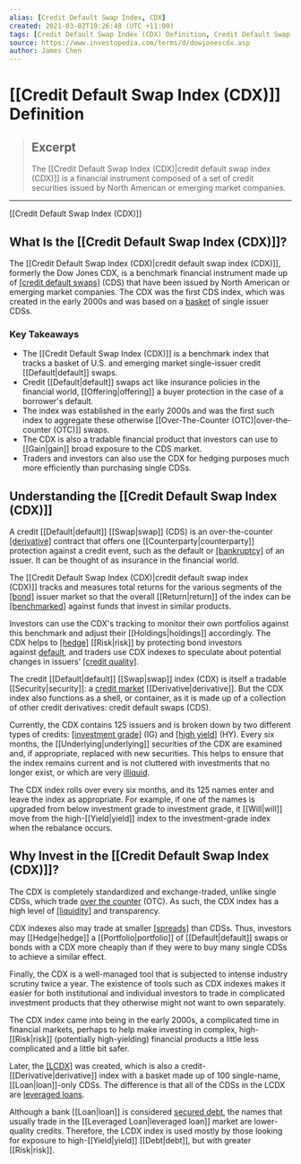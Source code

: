 ```yaml
---
alias: [Credit Default Swap Index, CDX]
created: 2021-03-02T19:26:48 (UTC +11:00)
tags: [Credit Default Swap Index (CDX) Definition, Credit Default Swap Index (CDX)]
source: https://www.investopedia.com/terms/d/dowjonescdx.asp
author: James Chen
---
```


# [[Credit Default Swap Index (CDX)]] Definition

> ## Excerpt
> The [[Credit Default Swap Index (CDX)|credit default swap index (CDX)]] is a financial instrument composed of a set of credit securities issued by North American or emerging market companies.

---

[[Credit Default Swap Index (CDX)]]
## What Is the [[Credit Default Swap Index (CDX)]]?

The [[Credit Default Swap Index (CDX)|credit default swap index (CDX)]], formerly the Dow Jones CDX, is a benchmark financial instrument made up of [[credit default swaps]](https://www.investopedia.com/terms/c/creditdefaultswap.asp) (CDS) that have been issued by North American or emerging market companies. The CDX was the first CDS index, which was created in the early 2000s and was based on a [basket](https://www.investopedia.com/terms/b/basket.asp) of single issuer CDSs.

### Key Takeaways

-   The [[Credit Default Swap Index (CDX)]] is a benchmark index that tracks a basket of U.S. and emerging market single-issuer credit [[Default|default]] swaps.
-   Credit [[Default|default]] swaps act like insurance policies in the financial world, [[Offering|offering]] a buyer protection in the case of a borrower's default.
-   The index was established in the early 2000s and was the first such index to aggregate these otherwise [[Over-The-Counter (OTC)|over-the-counter (OTC)]] swaps.
-   The CDX is also a tradable financial product that investors can use to [[Gain|gain]] broad exposure to the CDS market.
-   Traders and investors can also use the CDX for hedging purposes much more efficiently than purchasing single CDSs.

## Understanding the [[Credit Default Swap Index (CDX)]]

A credit [[Default|default]] [[Swap|swap]] (CDS) is an over-the-counter [[derivative]](https://www.investopedia.com/terms/d/[[Derivative|derivative]].asp) contract that offers one [[Counterparty|counterparty]] protection against a credit event, such as the default or [[bankruptcy]](https://www.investopedia.com/terms/b/bankruptcy.asp) of an issuer. It can be thought of as insurance in the financial world.

The [[Credit Default Swap Index (CDX)|credit default swap index (CDX)]] tracks and measures total returns for the various segments of the [[bond]](https://www.investopedia.com/terms/b/bond.asp) issuer market so that the overall [[Return|return]] of the index can be [[benchmarked]](https://www.investopedia.com/terms/b/benchmark.asp) against funds that invest in similar products.

Investors can use the CDX's tracking to monitor their own portfolios against this benchmark and adjust their [[Holdings|holdings]] accordingly. The CDX helps to [[hedge]](https://www.investopedia.com/terms/h/[[Hedge|hedge]].asp) [[Risk|risk]] by protecting bond investors against [default](https://www.investopedia.com/terms/d/default2.asp), and traders use CDX indexes to speculate about potential changes in issuers’ [[credit quality]](https://www.investopedia.com/terms/c/creditquality.asp). 

The credit [[Default|default]] [[Swap|swap]] index (CDX) is itself a tradable [[Security|security]]: a [credit market](https://www.investopedia.com/terms/c/credit_market.asp) [[Derivative|derivative]]. But the CDX index also functions as a shell, or container, as it is made up of a collection of other credit derivatives: credit default swaps (CDS).

Currently, the CDX contains 125 issuers and is broken down by two different types of credits: [[investment grade]](https://www.investopedia.com/terms/i/investmentgrade.asp) (IG) and [[high yield]](https://www.investopedia.com/terms/h/high_yield_bond.asp) (HY). Every six months, the [[Underlying|underlying]] securities of the CDX are examined and, if appropriate, replaced with new securities. This helps to ensure that the index remains current and is not cluttered with investments that no longer exist, or which are very [illiquid](https://www.investopedia.com/terms/i/illiquid.asp). 

The CDX index rolls over every six months, and its 125 names enter and leave the index as appropriate. For example, if one of the names is upgraded from below investment grade to investment grade, it [[Will|will]] move from the high-[[Yield|yield]] index to the investment-grade index when the rebalance occurs.

## Why Invest in the [[Credit Default Swap Index (CDX)]]? 

The CDX is completely standardized and exchange-traded, unlike single CDSs, which trade [over the counter](https://www.investopedia.com/terms/o/otc.asp) (OTC). As such, the CDX index has a high level of [[liquidity]](https://www.investopedia.com/terms/l/[[Liquidity|liquidity]].asp) and transparency.

CDX indexes also may trade at smaller [[spreads]](https://www.investopedia.com/terms/s/spread.asp) than CDSs. Thus, investors may [[Hedge|hedge]] a [[Portfolio|portfolio]] of [[Default|default]] swaps or bonds with a CDX more cheaply than if they were to buy many single CDSs to achieve a similar effect.

Finally, the CDX is a well-managed tool that is subjected to intense industry scrutiny twice a year. The existence of tools such as CDX indexes makes it easier for both institutional and individual investors to trade in complicated investment products that they otherwise might not want to own separately.

The CDX index came into being in the early 2000s, a complicated time in financial markets, perhaps to help make investing in complex, high-[[Risk|risk]] (potentially high-yielding) financial products a little less complicated and a little bit safer.

Later, the [[LCDX]](https://www.investopedia.com/terms/l/lcdx.asp) was created, which is also a credit-[[Derivative|derivative]] index with a basket made up of 100 single-name, [[Loan|loan]]-only CDSs. The difference is that all of the CDSs in the LCDX are [leveraged loans](https://www.investopedia.com/terms/l/leveragedloan.asp).

Although a bank [[Loan|loan]] is considered [secured debt](https://www.investopedia.com/terms/s/secureddebt.asp), the names that usually trade in the [[Leveraged Loan|leveraged loan]] market are lower-quality credits. Therefore, the LCDX index is used mostly by those looking for exposure to high-[[Yield|yield]] [[Debt|debt]], but with greater [[Risk|risk]].
